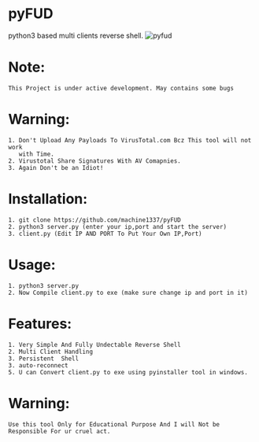 # pyFUD
python3 based multi clients reverse shell.
![pyfud](https://github.com/machine1337/pyFUD/assets/82051128/add0b25f-fc6a-40cf-abd3-7b3ab057b09b)

# Note:
    This Project is under active development. May contains some bugs
    
# Warning:
    1. Don't Upload Any Payloads To VirusTotal.com Bcz This tool will not work
       with Time.
    2. Virustotal Share Signatures With AV Comapnies.
    3. Again Don't be an Idiot!

# Installation:
    1. git clone https://github.com/machine1337/pyFUD
    2. python3 server.py (enter your ip,port and start the server)
    3. client.py (Edit IP AND PORT To Put Your Own IP,Port)
    
# Usage:
    1. python3 server.py
    2. Now Compile client.py to exe (make sure change ip and port in it)
    
# Features:
    1. Very Simple And Fully Undectable Reverse Shell
    2. Multi Client Handling
    3. Persistent  Shell
    3. auto-reconnect
    5. U can Convert client.py to exe using pyinstaller tool in windows.
    
# Warning:
    Use this tool Only for Educational Purpose And I will Not be Responsible For ur cruel act.
